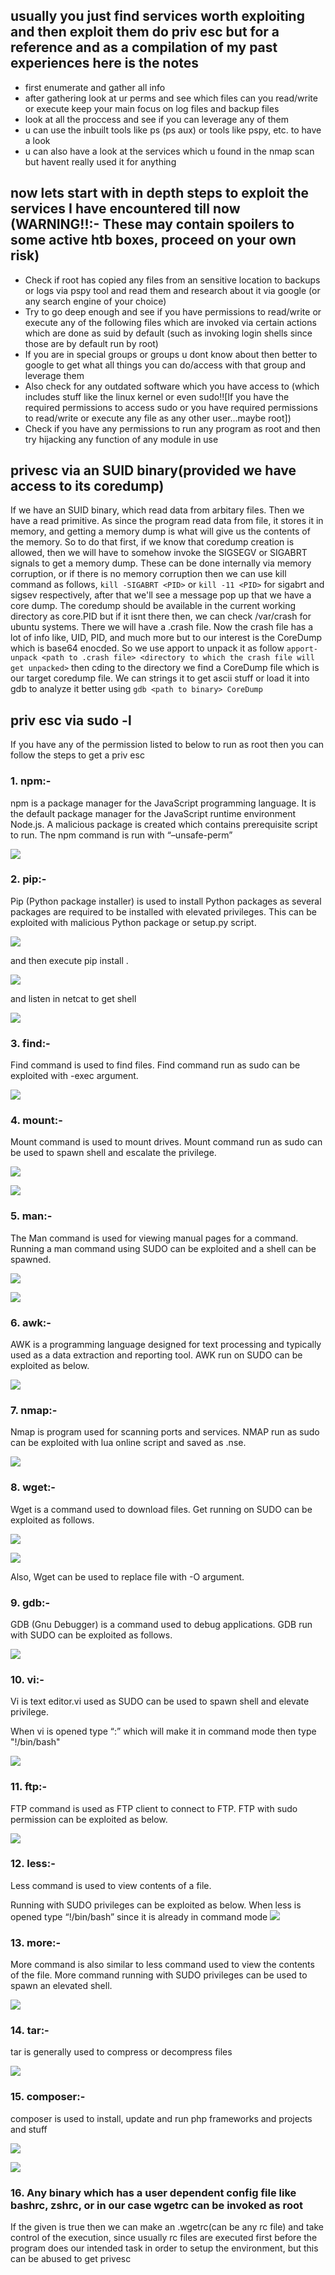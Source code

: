 ## usually you just find services worth exploiting and then exploit them do priv esc but for a reference and as a compilation of my past experiences here is the notes
- first enumerate and gather all info
- after gathering look at ur perms and see which files can you read/write or execute keep your main focus on log files and backup files
- look at all the proccess and see if you can leverage any of them
- u can use the inbuilt tools like ps (ps aux) or tools like pspy, etc. to have a look 
- u can also have a look at the services which u found in the nmap scan but havent really used it for anything
## now lets start with in depth steps to exploit the services I have encountered till now (WARNING!!:- These may contain spoilers to some active htb boxes, proceed on your own risk)
- Check if root has copied any files from an sensitive location to backups or logs via pspy tool and read them and research about it via google (or any search engine of your choice)
- Try to go deep enough and see if you have permissions to read/write or execute any of the following files which are invoked via certain actions which are done as suid by default (such as invoking login shells since those are by default run by root)
- If you are in special groups or groups u dont know about then better to google to get what all things you can do/access with that group and leverage them
- Also check for any outdated software which you have access to (which includes stuff like the linux kernel or even sudo!![If you have the required permissions to access sudo or you have required permissions to read/write or execute any file as any other user...maybe root])
- Check if you have any permissions to run any program as root and then try hijacking any function of any module in use 

## privesc via an SUID binary(provided we have access to its coredump)
If we have an SUID binary, which read data from arbitary files. Then we have a read primitive. As since the program read data from file, it stores it in memory, and getting a memory dump is what will give us the contents of the memory. So to do that first, if we know that coredump creation is allowed, then we will have to somehow invoke the SIGSEGV or SIGABRT signals to get a memory dump. These can be done internally via memory corruption, or if there is no memory corruption then we can use kill command as follows, `kill -SIGABRT <PID>` or `kill -11 <PID>` for sigabrt and sigsev respectively, after that we'll see a message pop up that we have a core dump. The coredump should be available in the current working directory as core.PID but if it isnt there then, we can check /var/crash for ubuntu systems. There we will have a .crash file. Now the crash file has a lot of info like, UID, PID, and much more but to our interest is the CoreDump which is base64 enocded. So we use apport to unpack it as follow `apport-unpack <path to .crash file> <directory to which the crash file will get unpacked>` then cding to the directory we find a CoreDump file which is our target coredump file. We can strings it to get ascii stuff or load it into gdb to analyze it better using `gdb <path to binary> CoreDump`
## priv esc via sudo -l
If you have any of the permission listed to below to run as root then you can follow the steps to get a priv esc
### 1. npm:-
npm is a package manager for the JavaScript programming language. It is the default package manager for the JavaScript runtime environment Node.js. A malicious package is created which contains prerequisite script to run. The npm command is run with “–unsafe-perm”

![](https://hakin9.org/wp-content/uploads/2018/09/image37.png)

### 2. pip:-
Pip (Python package installer) is used to install Python packages as several packages are required to be installed with elevated privileges. This can be exploited with malicious Python package or setup.py script.

![](https://hakin9.org/wp-content/uploads/2018/09/image41.png)

and then execute pip install .

![](https://hakin9.org/wp-content/uploads/2018/09/image40.png)

and listen in netcat to get shell

![](https://hakin9.org/wp-content/uploads/2018/09/image43.png)

### 3. find:-
Find command is used to find files. Find command run as sudo can be exploited with -exec argument.

![](https://hakin9.org/wp-content/uploads/2018/09/image42.png)

### 4. mount:-
Mount command is used to mount drives. Mount command run as sudo can be used to spawn shell and escalate the privilege.

![](https://hakin9.org/wp-content/uploads/2018/09/image46.png)

![](https://hakin9.org/wp-content/uploads/2018/09/image45.png)

### 5. man:-
The Man command is used for viewing manual pages for a command. Running a man command using SUDO can be exploited and a shell can be spawned.

![](https://hakin9.org/wp-content/uploads/2018/09/image49.png)

![](https://hakin9.org/wp-content/uploads/2018/09/image47.png)

### 6. awk:-
AWK is a programming language designed for text processing and typically used as a data extraction and reporting tool. AWK run on SUDO can be exploited as below.

![](https://hakin9.org/wp-content/uploads/2018/09/image48.png)

### 7. nmap:-
Nmap is program used for scanning ports and services. NMAP run as sudo can be exploited with lua online script and saved as .nse.

![](https://hakin9.org/wp-content/uploads/2018/09/image50.png)

### 8. wget:-
Wget is a command used to download files. Get running on SUDO can be exploited as follows.
 
![](https://hakin9.org/wp-content/uploads/2018/09/image51.png)

![](https://hakin9.org/wp-content/uploads/2018/09/image52.png)
 
Also, Wget can be used to replace file with -O argument. 
### 9.  gdb:-
GDB (Gnu Debugger) is a command used to debug applications. GDB run with SUDO can be exploited as follows.

![](https://hakin9.org/wp-content/uploads/2018/09/image53.png)

### 10. vi:-
Vi is text editor.vi used as SUDO can be used to spawn shell and elevate privilege.

When vi is opened type “:” which will make it in command mode then type "!/bin/bash"

![](https://hakin9.org/wp-content/uploads/2018/09/image54.png)

### 11. ftp:-
FTP command is used as FTP client to connect to FTP. FTP with sudo permission can be exploited as below.

![](https://hakin9.org/wp-content/uploads/2018/09/image55.png)

### 12. less:-
Less command is used to view contents of a file.

Running with SUDO privileges can be exploited as below.
When less is opened type “!/bin/bash” since it is already in command mode 
![](https://hakin9.org/wp-content/uploads/2018/09/image56.png)

### 13. more:-
More command is also similar to less command used to view the contents of the file. More command running with SUDO privileges can be used to spawn an elevated shell.

![](https://hakin9.org/wp-content/uploads/2018/09/image57.png)

### 14. tar:-
tar is generally used to compress or decompress files

![](https://hakin9.org/wp-content/uploads/2018/09/image28.png)

### 15. composer:-
composer is used to install, update and run php frameworks and projects and stuff

![](https://hakin9.org/wp-content/uploads/2018/09/image30.jpeg)

![](https://hakin9.org/wp-content/uploads/2018/09/image31.jpeg)
 
 ### 16. Any binary which has a user dependent config file like bashrc, zshrc, or in our case wgetrc can be invoked as root
 If the given is true then we can make an .wgetrc(can be any rc file) and take control of the execution, since usually rc files are executed first before the program does our intended task in order to setup the environment, but this can be abused to get privesc
